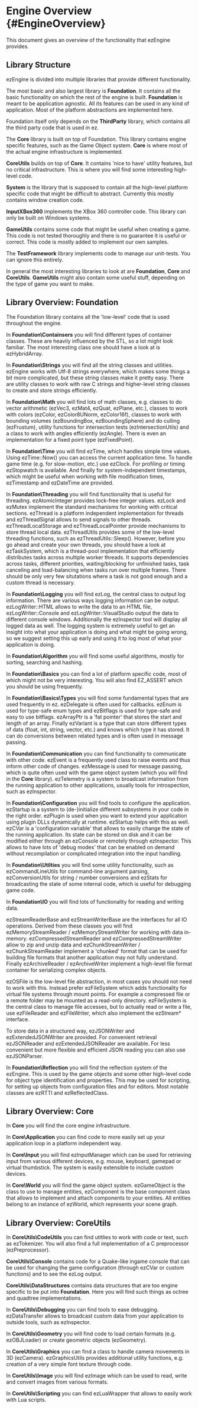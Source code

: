 Engine Overview {#EngineOverview}
===============

This document gives an overview of the functionality that ezEngine provides.


Library Structure
-----------------

ezEngine is divided into multiple libraries that provide different functionality.

The most basic and also largest library is **Foundation**. It contains all the basic functionality on which the rest of the engine is built. **Foundation** is meant to be application agnostic. All its features can be used in any kind of application. Most of the platform abstractions are implemented here.

Foundation itself only depends on the **ThirdParty** library, which contains all the third party code that is used in ez.

The **Core** library is built on top of Foundation. This library contains engine specific features, such as the Game Object system. **Core** is where most of the actual engine infrastructure is implemented.

**CoreUtils** builds on top of **Core**. It contains 'nice to have' utility features, but no critical infrastructure. This is where you will find some interesting high-level code.

**System** is the library that is supposed to contain all the high-level platform specific code that might be difficult to abstract. Currently this mostly contains window creation code.

**InputXBox360** implements the XBox 360 controller code. This library can only be built on Windows systems.

**GameUtils** contains some code that might be useful when creating a game. This code is not tested thoroughly and there is no guarantee it is useful or correct. This code is mostly added to implement our own samples.

The **TestFramework** library implements code to manage our unit-tests. You can ignore this entirely.


In general the most interesting libraries to look at are **Foundation**, **Core** and **CoreUtils**. **GameUtils** might also contain some useful stuff, depending on the type of game you want to make.

  
  
  

Library Overview: Foundation
----------------------------

The Foundation library contains all the 'low-level' code that is used throughout the engine.

  

In **Foundation\\Containsers** you will find different types of container classes. These are heavily influenced by the STL, so a lot might look familiar. The most interesting class one should have a look at is ezHybridArray.

  

In **Foundation\\Strings** you will find all the string classes and utilities. ezEngine works with Utf-8 strings everywhere, which makes some things a bit more complicated, but these string classes make it pretty easy. There are utility classes to work with raw C strings and higher-level string classes to create and store strings efficiently.

  

In **Foundation\\Math** you will find lots of math classes, e.g. classes to do vector arithmetic (ezVec3, ezMat4, ezQuat, ezPlane, etc.), classes to work with colors (ezColor, ezColor8UNorm, ezColor16f), classes to work with bounding volumes (ezBoundingBox, ezBoundingSphere) and do culling (ezFrustum), utility functions for intersection tests (ezIntersectionUtils) and a class to work with angles efficiently (ezAngle). There is even an implementation for a fixed point type (ezFixedPoint).

  

In **Foundation\\Time** you will find ezTime, which handles simple time values. Using ezTime::Now() you can access the current application time. To handle game time (e.g. for slow-motion, etc.) use ezClock. For profiling or timing ezStopwatch is available. And finally for system-independent timestamps, which might be useful when working with file modification times, ezTimestamp and ezDateTime are provided.

  

In **Foundation\\Threading** you will find functionality that is useful for threading. ezAtomicInteger provides lock-free integer values. ezLock and ezMutex implement the standard mechanisms for working with critical sections. ezThread is a platform independent implementation for threads and ezThreadSignal allows to send signals to other threads. ezThreadLocalStorage and ezThreadLocalPointer provide mechanisms to store thread local data. ezThreadUtils provides some of the low-level threading functions, such as ezThreadUtils::Sleep().
However, before you go ahead and create your own threads, you should have a look at ezTaskSystem, which is a thread-pool implementation that efficiently distributes tasks across multiple worker threads. It supports dependencies across tasks, different priorities, waiting/blocking for unfinished tasks, task canceling and load-balancing when tasks run over multiple frames. There should be only very few situtations where a task is not good enough and a custom thread is necessary.

  

In **Foundation\\Logging** you will find ezLog, the central class to output log information. There are various ways logging information can be output. ezLogWriter::HTML allows to write the data to an HTML file, ezLogWriter::Console and ezLogWriter::VisualStudio output the data to different console windows. Additionally the ezInspector tool will display all logged data as well. The logging system is extremely useful to get an insight into what your application is doing and what might be going wrong, so we suggest setting this up early and using it to log most of what your application is doing.

  

In **Foundation\\Algorithm** you will find some useful algorithms, mostly for sorting, searching and hashing.

  

In **Foundation\\Basics** you can find a lot of platform specific code, most of which might not be very interesting. You will also find EZ_ASSERT which you should be using frequently.

  

In **Foundation\\Basics\\Types** you will find some fundamental types that are used frequently in ez. ezDelegate is often used for callbacks. ezEnum is used for type-safe enum types and ezBitflags is used for type-safe and easy to use bitflags. ezArrayPtr is a 'fat pointer' that stores the start and length of an array. Finally ezVariant is a type that can store different types of data (float, int, string, vector, etc.) and knows which type it has stored. It can do conversions between related types and is often used in message passing.

  

In **Foundation\\Communication** you can find functionality to communicate with other code. ezEvent is a frequently used class to raise events and thus inform other code of changes. ezMessage is used for message passing, which is quite often used with the game object system (which you will find in the **Core** library). ezTelemetry is a system to broadcast information from the running application to other applications, usually tools for introspection, such as ezInspector.

  

In **Foundation\\Configuration** you will find tools to configure the application. ezStartup is a system to (de-)initialize different subsystems in your code in the right order. ezPlugin is used when you want to extend your application using plugin DLLs dynamically at runtime. ezStartup helps with this as well.
ezCVar is a 'configuration variable' that allows to easily change the state of the running application. Its state can be stored on disk and it can be modified either through an ezConsole or remotely through ezInspector. This allows to have lots of 'debug modes' that can be enabled on demand without recompilation or complicated integration into the input handling.

  

In **Foundation\\Utilties** you will find some utility functionality, such as ezCommandLineUtils for command-line argument parsing, ezConversionUtils for string / number conversions and ezStats for broadcasting the state of some internal code, which is useful for debugging game code.

  

In **Foundation\\IO** you will find lots of functionality for reading and writing data.

ezStreamReaderBase and ezStreamWriterBase are the interfaces for all IO operations. Derived from these classes you will find ezMemoryStreamReader / ezMemoryStreamWriter for working with data in-memory. ezCompressedStreamReader and ezCompressedStreamWriter allow to zip and unzip data and ezChunkStreamWriter / ezChunkStreamReader implement a 'chunked' format that can be used for building file formats that another application may not fully understand. Finally ezArchiveReader / ezArchiveWriter implement a high-level file format container for serializing complex objects.

ezOSFile is the low-level file abstraction, in most cases you should not need to work with this. Instead prefer ezFileSystem which adds functionality for virtual file systems through mount points. For example a compressed file or a remote folder may be mounted as a read-only directory. ezFileSystem is the central class to manage file accesses, but to actually read or write a file, use ezFileReader and ezFileWriter, which also implement the ezStream* interface.

To store data in a structured way, ezJSONWriter and ezExtendedJSONWriter are provided. For convenient retrieval ezJSONReader and ezExtendedJSONReader are available. For less convenient but more flexible and efficient JSON reading you can also use ezJSONParser.

In **Foundation\\Reflection** you will find the reflection system of the ezEngine. This is used by the game objects and some other high-level code for object type identification and properties. This may be used for scripting, for setting up objects from configuration files and for editors. Most notable classes are ezRTTI and ezReflectedClass.



Library Overview: Core
----------------------

In **Core** you will find the core engine infrastructure.


In **Core\\Application** you can find code to more easily set up your application loop in a platform independent way.

In **Core\\Input** you will find ezInputManager which can be used for retrieving input from various different devices, e.g. mouse, keyboard, gamepad or virtual thumbstick. The system is easily extensible to include custom devices.

In **Core\\World** you will find the game object system. ezGameObject is the class to use to manage entities, ezComponent is the base component class that allows to implement and attach components to your entities. All entities belong to an instance of ezWorld, which represents your scene graph.


Library Overview: CoreUtils
---------------------------

In **CoreUtils\\CodeUtils** you can find utitlies to work with code or text, such as ezTokenizer. You will also find a full implementation of a C preprocessor (ezPreprocessor).

**CoreUtils\\Console** contains code for a Quake-like ingame console that can be used for changing the game configuration (through ezCVar or custom functions) and to see the ezLog output.

**CoreUtils\\DataStructures** contains data structures that are too engine specific to be put into **Foundation**. Here you will find such things as octree and quadtree implementations.

In **CoreUtils\\Debugging** you can find tools to ease debugging. ezDataTransfer allows to broadcast custom data from your application to outside tools, such as ezInspector.

In **CoreUtils\\Geometry** you will find code to load certain formats (e.g. ezOBJLoader) or create geometric objects (ezGeometry).

In **CoreUtils\\Graphics** you can find a class to handle camera movements in 3D (ezCamera). ezGraphicsUtils provides additional utility functions, e.g. creation of a very simple font texture through code.

In **CoreUtils\\Image** you will find ezImage which can be used to read, write and convert images from various formats.

In **CoreUtils\\Scripting** you can find ezLuaWrapper that allows to easily work with Lua scripts.
